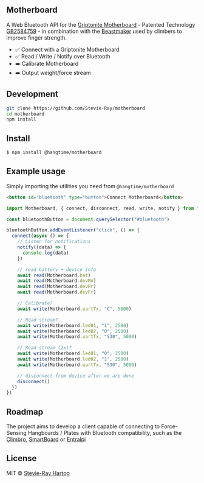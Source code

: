 ## Motherboard

A Web Bluetooth API for the [Griptonite Motherboard](https://griptonite.io/motherboard/) - Patented Technology
[GB2584759](https://www.ipo.gov.uk/types/patent/p-os/p-find/p-ipsum/Case/PublicationNumber/GB2584759) - in combination
with the [Beastmaker](https://www.beastmaker.co.uk/) used by climbers to improve finger strength.

- ✅ Connect with a Griptonite Motherboard
- ✅ Read / Write / Notify over Bluetooth
- ➡️ Calibrate Motherboard
- ➡️ Output weight/force stream

## Development

```bash
git clone https://github.com/Stevie-Ray/motherboard
cd motherboard
npm install
```

## Install

```sh [npm]
$ npm install @hangtime/motherboard
```

## Example usage

Simply importing the utilities you need from `@hangtime/motherboard`

```html
<button id="bluetooth" type="button">Connect Motherboard</button>
```

```js
import Motherboard, { connect, disconnect, read, write, notify } from "@hangtime/motherboard"

const bluetoothButton = document.querySelector("#bluetooth")

bluetoothButton.addEventListener("click", () => {
  connect(async () => {
    // Listen for notifications
    notify((data) => {
      console.log(data)
    })

    // read battery + device info
    await read(Motherboard.bat)
    await read(Motherboard.devMn)
    await read(Motherboard.devHr)
    await read(Motherboard.devFr)

    // Calibrate?
    await write(Motherboard.uartTx, "C", 5000)

    // Read stream?
    await write(Motherboard.led01, "1", 2500)
    await write(Motherboard.led02, "0", 2500)
    await write(Motherboard.uartTx, "S30", 5000)

    // Read stream (2x)?
    await write(Motherboard.led01, "0", 2500)
    await write(Motherboard.led02, "1", 2500)
    await write(Motherboard.uartTx, "S30", 5000)

    // disconnect from device after we are done
    disconnect()
  })
})
```

## Roadmap

The project aims to develop a client capable of connecting to Force-Sensing Hangboards / Plates with Bluetooth
compatibility, such as the [Climbro](https://climbro.com/), [SmartBoard](https://www.smartboard-climbing.com/) or
[Entralpi](https://entralpi.com/)

## License

MIT © [Stevie-Ray Hartog](https://github.com/Stevie-Ray)

